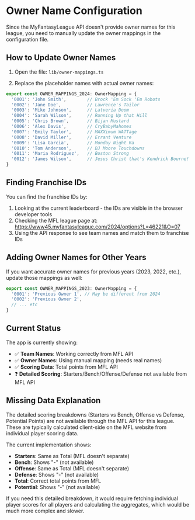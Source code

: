 # Owner Name Configuration

Since the MyFantasyLeague API doesn't provide owner names for this league, you need to manually update the owner mappings in the configuration file.

## How to Update Owner Names

1. Open the file: `lib/owner-mappings.ts`

2. Replace the placeholder names with actual owner names:

```typescript
export const OWNER_MAPPINGS_2024: OwnerMapping = {
  '0001': 'John Smith',        // Brock 'Em Sock 'Em Robots
  '0002': 'Jane Doe',          // Lawrence's Tailor
  '0003': 'Mike Johnson',      // Latveria Doom  
  '0004': 'Sarah Wilson',      // Running Up that Hill
  '0005': 'Chris Brown',       // Bijan Mustard
  '0006': 'Alex Davis',        // CryBabyMahomes
  '0007': 'Emily Taylor',      // MAXXimum WATTage
  '0008': 'David Miller',      // Errant Venture
  '0009': 'Lisa Garcia',       // Monday Night Ra
  '0010': 'Tom Anderson',      // DJ Moore Touchdowns
  '0011': 'Maria Rodriguez',   // Boston Strong
  '0012': 'James Wilson',      // Jesus Christ that's Kendrick Bourne!
}
```

## Finding Franchise IDs

You can find the franchise IDs by:

1. Looking at the current leaderboard - the IDs are visible in the browser developer tools
2. Checking the MFL league page at: https://www45.myfantasyleague.com/2024/options?L=46221&O=07
3. Using the API response to see team names and match them to franchise IDs

## Adding Owner Names for Other Years

If you want accurate owner names for previous years (2023, 2022, etc.), update those mappings as well:

```typescript
export const OWNER_MAPPINGS_2023: OwnerMapping = {
  '0001': 'Previous Owner 1', // May be different from 2024
  '0002': 'Previous Owner 2',
  // ... etc
}
```

## Current Status

The app is currently showing:
- ✅ **Team Names**: Working correctly from MFL API
- ✅ **Owner Names**: Using manual mapping (needs real names)
- ✅ **Scoring Data**: Total points from MFL API
- ❓ **Detailed Scoring**: Starters/Bench/Offense/Defense not available from MFL API

## Missing Data Explanation

The detailed scoring breakdowns (Starters vs Bench, Offense vs Defense, Potential Points) are not available through the MFL API for this league. These are typically calculated client-side on the MFL website from individual player scoring data.

The current implementation shows:
- **Starters**: Same as Total (MFL doesn't separate)
- **Bench**: Shows "-" (not available)
- **Offense**: Same as Total (MFL doesn't separate)
- **Defense**: Shows "-" (not available)
- **Total**: Correct total points from MFL
- **Potential**: Shows "-" (not available)

If you need this detailed breakdown, it would require fetching individual player scores for all players and calculating the aggregates, which would be much more complex and slower.